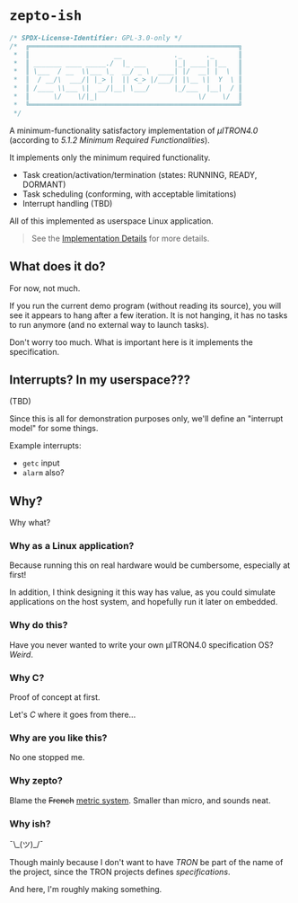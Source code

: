 `zepto-ish`
===========

```c
/* SPDX-License-Identifier: GPL-3.0-only */
/*  ╔════════════════════════════════════════════════════╗
 *  ║                     __             ._      ._      ║
 *  ║ _______ ____ _____./  |_ ___       |_| ____| |__   ║
 *  ║ \___  / __  \\___ \_  __/ _ \  ____| |/  __| |  \  ║
 *  ║  / __/\  ___/| |_> |  || <_> |/___/| |\__ \|  Y  \ ║
 *  ║ /____ \\___ \|  __/|__| \___/      |_/___  |__|  / ║
 *  ║      \/    \/|_|                         \/    \/  ║
 *  ╚════════════════════════════════════════════════════╝
 */
```

A minimum-functionality satisfactory implementation of *µITRON4.0* (according to *5.1.2 Minimum Required Functionalities*).

It implements only the minimum required functionality.

 - Task creation/activation/termination (states: RUNNING, READY, DORMANT)
 - Task scheduling (conforming, with acceptable limitations)
 - Interrupt handling (TBD)

All of this implemented as userspace Linux application.

> See the [Implementation Details](DETAILS.md) for more details.


## What does it do?

For now, not much.

If you run the current demo program (without reading its source), you will see it appears to hang after a few iteration.
It is not hanging, it has no tasks to run anymore (and no external way to launch tasks).

Don't worry too much.
What is important here is it implements the specification.


## Interrupts? In my userspace???

(TBD)

Since this is all for demonstration purposes only, we'll define an "interrupt model" for some things.

Example interrupts:

 - `getc` input
 - `alarm` also?


## Why?

Why what?


### Why as a Linux application?

Because running this on real hardware would be cumbersome, especially at first!

In addition, I think designing it this way has value, as you could simulate applications on the host system, and hopefully run it later on embedded.


### Why do this?

Have you never wanted to write your own µITRON4.0 specification OS?
*Weird*.


### Why C?

Proof of concept at first.

Let's *C* where it goes from there...


### Why are you like this?

No one stopped me.


### Why zepto?

Blame the <del>French</del> [metric system](https://en.wikipedia.org/wiki/Metric_prefix#List_of_SI_prefixes).
Smaller than micro, and sounds neat.


### Why ish?

¯\\\_(ツ)\_/¯

Though mainly because I don't want to have *TRON* be part of the name of the project, since the TRON projects defines *specifications*.

And here, I'm roughly making something.
